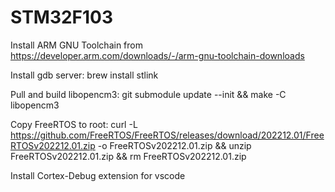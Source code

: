 # STM32F103

Install ARM GNU Toolchain from https://developer.arm.com/downloads/-/arm-gnu-toolchain-downloads

Install gdb server: brew install stlink

Pull and build libopencm3: git submodule update --init && make -C libopencm3

Copy FreeRTOS to root:
curl -L https://github.com/FreeRTOS/FreeRTOS/releases/download/202212.01/FreeRTOSv202212.01.zip -o FreeRTOSv202212.01.zip && unzip FreeRTOSv202212.01.zip && rm FreeRTOSv202212.01.zip

Install Cortex-Debug extension for vscode